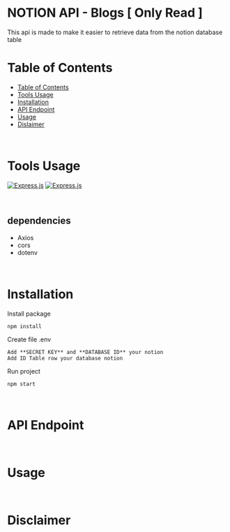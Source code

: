 <h1 align="left"> NOTION API - Blogs [ Only Read ] </h1>
This api is made to make it easier to retrieve data from the notion database table

<br />

# Table of Contents

- [Table of Contents](#table-of-contents)
- [Tools Usage](#tools-usage)
- [Installation](#installation)
- [API Endpoint](#api-endpoint)
- [Usage](#usage)
- [Dislaimer](#dislaimer)

<br />

# Tools Usage

[![Express.js](https://img.shields.io/badge/Express.js-000000?style=for-the-badge&logo=express&logoColor=white)](https://www.expressjs.com)
[![Express.js](https://img.shields.io/badge/Notion-000000?style=for-the-badge&logo=notion&logoColor=white)](https://www.notion.io)

<br />

## dependencies

- Axios
- cors
- dotenv

<br />

# Installation

Install package

```
npm install
```

Create file .env

```
Add **SECRET KEY** and **DATABASE ID** your notion
Add ID Table row your database notion
```

Run project

```
npm start
```

<br />

# API Endpoint

<br />

# Usage

<br />

# Disclaimer
